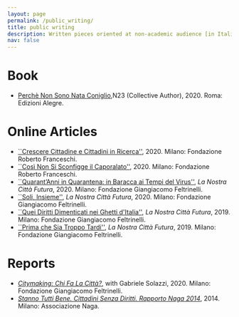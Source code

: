```yaml
---
layout: page
permalink: /public_writing/
title: public writing
description: Written pieces oriented at non-academic audience [in Italian].
nav: false
---
```


# Book

- [Perchè Non Sono Nata Coniglio](https://www.fondfranceschi.it/libro-lydia-coniglio/),N23 (Collective Author), 2020. Roma: Edizioni Alegre.  

# Online Articles

- [``Crescere Cittadine e Cittadini in Ricerca''](https://www.fondfranceschi.it/notizie/crescere-cittadine-e-cittadini-in-ricerca/63466/), 2020. Milano: Fondazione Roberto Franceschi.
- [``Così Non Si Sconfigge il Caporalato''](https://www.fondfranceschi.it/notizie/cosi-non-si-sconfigge-il-caporalato-simone-cremaschi/63077/), 2020. Milano: Fondazione Roberto Franceschi.
- [``Quarant’Anni in Quarantena: in Baracca ai Tempi del Virus''](https://fondazionefeltrinelli.it/quarantanni-in-quarantena-in-baracca-ai-tempi-del-virus/), *La Nostra Città Futura*, 2020. Milano: Fondazione Giangiacomo Feltrinelli.
- [``Soli, Insieme''](https://fondazionefeltrinelli.it/soli-insieme/), *La Nostra Città Futura*, 2020. Milano: Fondazione Giangiacomo Feltrinelli.
- [``Quei Diritti Dimenticati nei Ghetti d'Italia''](https://fondazionefeltrinelli.it/quei-diritti-dimenticati-nei-ghetti-ditalia/), *La Nostra Città Futura*, 2019. Milano: Fondazione Giangiacomo Feltrinelli.
- [``Prima che Sia Troppo Tardi''](https://fondazionefeltrinelli.it/prima-che-sia-troppo-tardi/), *La Nostra Città Futura*, 2019. Milano: Fondazione Giangiacomo Feltrinelli.

# Reports

- [*Citymaking: Chi Fa La Città?*](https://fondazionefeltrinelli.it/app/uploads/2020/09/Citymaking_.pdf), with Gabriele Solazzi, 2020. Milano: Fondazione Giangiacomo Feltrinelli.
- [*Stanno Tutti Bene. Cittadini Senza Diritti. Rapporto Naga 2014*](http://naga.it/wp-content/uploads/2018/09/Report_CitttadiniSenzaDiritti_Rapporto_2014.pdf), 2014. Milano: Associazione Naga.